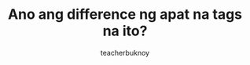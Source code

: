---
title: Ano ang difference ng apat na tags na ito?
banner:
  title: "&lt;i>, &lt;b>‚ &lt;strong>, at &lt;em>—Ano ang pagkakaiba?"
  subtitle: HTML Semantics
description: Saan at kailan pwedeng gamitin ang i, em, strong, at b tags?
author: teacherbuknoy
rssLink: https://www.tiktok.com/@antaresphdev/video/7228036804144942338
link: 
  label: Panoorin sa Tiktok
  url: https://www.tiktok.com/@antaresphdev/video/7228036804144942338
cover:
  folder: i-em-strong-b
  filename: cover.jpg
  sizes: [300, 600, 900, 1200, 1440, 1920]
  formats: ['png', 'webp', 'avif']
  width: 1080
  height: 1920
tags:
  - html
type: short
---